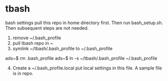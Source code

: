 # tbash
bash settings
pull this repo in home directory first. Then run bash_setup.sh. Then subsequent steps are not needed.

1. remove ~/.bash_profile
2. pull tbash repo in ~
3. symlink ~/tbash/.bash_profile to ~/.bash_profile

ads~$ rm .bash_profile
ads~$ ln -s ~/tbash/.bash_profile ~/.bash_profile

4. Create a ~/.bash_profile.local 
put local settings in this file. A sample file is in repo.

